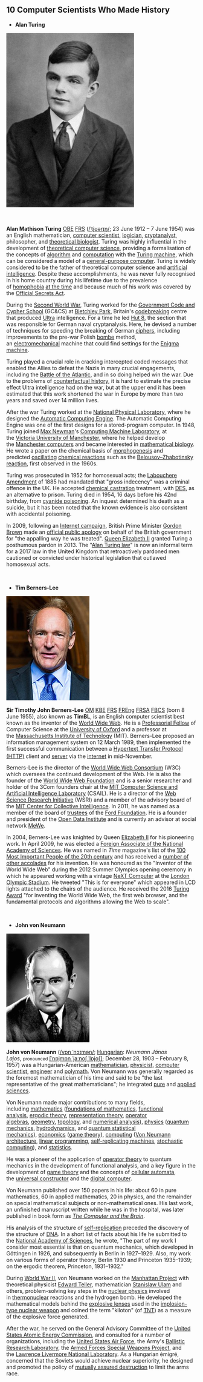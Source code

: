 <h2>10 Computer Scientists Who Made History </h2>
<ul>
<li><strong>Alan Turing</strong></li>
</ul>
<p><strong><img src="1.jpg" alt="Alan Turing Aged 16.jpg" width="338" height="460" /></strong></p>
<p>&nbsp;</p>
<p><strong>Alan Mathison Turing</strong> <span class="noexcerpt nowraplinks"><a class="mw-redirect" title="Officer of the Order of the British Empire" href="https://en.wikipedia.org/wiki/Officer_of_the_Order_of_the_British_Empire">OBE</a> <a title="Fellow of the Royal Society" href="https://en.wikipedia.org/wiki/Fellow_of_the_Royal_Society">FRS</a></span> (<span class="rt-commentedText nowrap"><span class="IPA nopopups noexcerpt"><a title="Help:IPA/English" href="https://en.wikipedia.org/wiki/Help:IPA/English">/<span title="/ˈ/: primary stress follows">ˈ</span><span title="/tj/: 't' in 'tune'">tj</span><span title="/ʊər/: 'our' in 'tour'">ʊər</span><span title="/ɪ/: 'i' in 'kit'">ɪ</span><span title="/ŋ/: 'ng' in 'sing'">ŋ</span>/</a></span></span>; 23 June 1912 &ndash; 7 June 1954) was an English mathematician, <a title="Computer scientist" href="https://en.wikipedia.org/wiki/Computer_scientist">computer scientist</a>,&nbsp;<a title="Logic" href="https://en.wikipedia.org/wiki/Logic">logician</a>, <a title="Cryptanalysis" href="https://en.wikipedia.org/wiki/Cryptanalysis">cryptanalyst</a>, philosopher, and&nbsp;<a title="Mathematical and theoretical biology" href="https://en.wikipedia.org/wiki/Mathematical_and_theoretical_biology">theoretical biologist</a>.&nbsp;Turing was highly influential in the development of&nbsp;<a title="Theoretical computer science" href="https://en.wikipedia.org/wiki/Theoretical_computer_science">theoretical computer science</a>, providing a formalisation of the concepts of&nbsp;<a title="Algorithm" href="https://en.wikipedia.org/wiki/Algorithm">algorithm</a>&nbsp;and&nbsp;<a title="Computation" href="https://en.wikipedia.org/wiki/Computation">computation</a>&nbsp;with the&nbsp;<a title="Turing machine" href="https://en.wikipedia.org/wiki/Turing_machine">Turing machine</a>, which can be considered a model of a&nbsp;<a class="mw-redirect" title="General-purpose computer" href="https://en.wikipedia.org/wiki/General-purpose_computer">general-purpose computer</a>.&nbsp;Turing is widely considered to be the father of theoretical computer science and&nbsp;<a title="Artificial intelligence" href="https://en.wikipedia.org/wiki/Artificial_intelligence">artificial intelligence</a>.&nbsp;Despite these accomplishments, he was never fully recognised in his home country during his lifetime due to the prevalence of&nbsp;<a title="Homophobia" href="https://en.wikipedia.org/wiki/Homophobia">homophobia</a>&nbsp;<a title="Timeline of LGBT history in the United Kingdom" href="https://en.wikipedia.org/wiki/Timeline_of_LGBT_history_in_the_United_Kingdom#20th_century">at the time</a>&nbsp;and because much of his work was covered by the&nbsp;<a title="Official Secrets Act" href="https://en.wikipedia.org/wiki/Official_Secrets_Act">Official Secrets Act</a>.</p>
<p>During the&nbsp;<a class="mw-redirect" title="Second World War" href="https://en.wikipedia.org/wiki/Second_World_War">Second World War</a>, Turing worked for the&nbsp;<a class="mw-redirect" title="Government Communications Headquarters" href="https://en.wikipedia.org/wiki/Government_Communications_Headquarters#Government_Code_and_Cypher_School_(GC&amp;CS)">Government Code and Cypher School</a>&nbsp;(GC&amp;CS) at&nbsp;<a title="Bletchley Park" href="https://en.wikipedia.org/wiki/Bletchley_Park">Bletchley Park</a>, Britain's&nbsp;<a title="Cryptanalysis" href="https://en.wikipedia.org/wiki/Cryptanalysis">codebreaking</a>&nbsp;centre that produced&nbsp;<a title="Ultra" href="https://en.wikipedia.org/wiki/Ultra">Ultra</a>&nbsp;intelligence. For a time he led&nbsp;<a title="Hut 8" href="https://en.wikipedia.org/wiki/Hut_8">Hut 8</a>, the section that was responsible for German naval cryptanalysis. Here, he devised a number of techniques for speeding the breaking of German&nbsp;<a title="Cipher" href="https://en.wikipedia.org/wiki/Cipher">ciphers</a>, including improvements to the pre-war Polish&nbsp;<a title="Bomba (cryptography)" href="https://en.wikipedia.org/wiki/Bomba_(cryptography)">bombe</a>&nbsp;method, an&nbsp;<a title="Electromechanics" href="https://en.wikipedia.org/wiki/Electromechanics">electromechanical</a>&nbsp;machine that could find settings for the&nbsp;<a title="Enigma machine" href="https://en.wikipedia.org/wiki/Enigma_machine">Enigma machine</a>.</p>
<p>Turing played a crucial role in cracking intercepted coded messages that enabled the Allies to defeat the Nazis in many crucial engagements, including the&nbsp;<a title="Battle of the Atlantic" href="https://en.wikipedia.org/wiki/Battle_of_the_Atlantic">Battle of the Atlantic</a>, and in so doing helped win the war. Due to the problems of&nbsp;<a title="Counterfactual history" href="https://en.wikipedia.org/wiki/Counterfactual_history">counterfactual history</a>, it is hard to estimate the precise effect Ultra intelligence had on the war,&nbsp;but at the upper end it has been estimated that this work shortened the war in Europe by more than two years and saved over 14&nbsp;million lives.</p>
<p>After the war Turing worked at the&nbsp;<a class="mw-redirect" title="National Physical Laboratory, UK" href="https://en.wikipedia.org/wiki/National_Physical_Laboratory,_UK">National Physical Laboratory</a>, where he designed the&nbsp;<a title="Automatic Computing Engine" href="https://en.wikipedia.org/wiki/Automatic_Computing_Engine">Automatic Computing Engine</a>. The Automatic Computing Engine was one of the first designs for a stored-program computer. In 1948, Turing joined&nbsp;<a title="Max Newman" href="https://en.wikipedia.org/wiki/Max_Newman">Max Newman</a>'s&nbsp;<a title="Computing Machine Laboratory" href="https://en.wikipedia.org/wiki/Computing_Machine_Laboratory">Computing Machine Laboratory</a>, at the&nbsp;<a title="Victoria University of Manchester" href="https://en.wikipedia.org/wiki/Victoria_University_of_Manchester">Victoria University of Manchester</a>, where he helped develop the&nbsp;<a title="Manchester computers" href="https://en.wikipedia.org/wiki/Manchester_computers">Manchester computers</a>&nbsp;and became interested in&nbsp;<a class="mw-redirect" title="Mathematical biology" href="https://en.wikipedia.org/wiki/Mathematical_biology">mathematical biology</a>. He wrote a paper on the chemical basis of&nbsp;<a title="Morphogenesis" href="https://en.wikipedia.org/wiki/Morphogenesis">morphogenesis</a>&nbsp;and predicted&nbsp;<a title="Chemical clock" href="https://en.wikipedia.org/wiki/Chemical_clock">oscillating</a>&nbsp;<a title="Chemical reaction" href="https://en.wikipedia.org/wiki/Chemical_reaction">chemical reactions</a>&nbsp;such as the&nbsp;<a title="Belousov&ndash;Zhabotinsky reaction" href="https://en.wikipedia.org/wiki/Belousov%E2%80%93Zhabotinsky_reaction">Belousov&ndash;Zhabotinsky reaction</a>, first observed in the 1960s.</p>
<p>Turing was prosecuted in 1952 for homosexual acts; the&nbsp;<a title="Labouchere Amendment" href="https://en.wikipedia.org/wiki/Labouchere_Amendment">Labouchere Amendment</a>&nbsp;of 1885 had mandated that "gross indecency" was a criminal offence in the UK. He accepted&nbsp;<a title="Chemical castration" href="https://en.wikipedia.org/wiki/Chemical_castration">chemical castration</a>&nbsp;treatment, with&nbsp;<a title="Diethylstilbestrol" href="https://en.wikipedia.org/wiki/Diethylstilbestrol">DES</a>, as an alternative to prison. Turing died in 1954, 16 days before his 42nd birthday, from&nbsp;<a title="Cyanide poisoning" href="https://en.wikipedia.org/wiki/Cyanide_poisoning">cyanide poisoning</a>. An inquest determined his death as a suicide, but it has been noted that the known evidence is also consistent with accidental poisoning.</p>
<p>In 2009, following an&nbsp;<a class="mw-redirect" title="Internet campaign" href="https://en.wikipedia.org/wiki/Internet_campaign">Internet campaign</a>, British Prime Minister&nbsp;<a title="Gordon Brown" href="https://en.wikipedia.org/wiki/Gordon_Brown">Gordon Brown</a>&nbsp;made an&nbsp;<a href="https://en.wikipedia.org/wiki/Alan_Turing#Government_apology_and_pardon_support">official public apology</a>&nbsp;on behalf of the British government for "the appalling way he was treated".&nbsp;<a class="mw-redirect" title="Queen Elizabeth II" href="https://en.wikipedia.org/wiki/Queen_Elizabeth_II">Queen Elizabeth II</a>&nbsp;granted Turing a posthumous pardon in 2013. The "<a title="Alan Turing law" href="https://en.wikipedia.org/wiki/Alan_Turing_law">Alan Turing law</a>" is now an informal term for a 2017 law in the United Kingdom that retroactively pardoned men cautioned or convicted under historical legislation that outlawed homosexual acts.</p>
<p>&nbsp;</p>
<ul>
<li><strong>Tim Berners-Lee</strong></li>
</ul>
<p><strong><img src="2.jpg" alt="Sir Tim Berners Lee arriving at the Guildhall to receive the Honorary Freedom of the City of London" /></strong></p>
<p><strong>Sir Timothy John Berners-Lee</strong>&nbsp;<span class="noexcerpt nowraplinks"><a class="mw-redirect" title="Member of the Order of Merit" href="https://en.wikipedia.org/wiki/Member_of_the_Order_of_Merit">OM</a>&nbsp;<a class="mw-redirect" title="Knight Commander of the Order of the British Empire" href="https://en.wikipedia.org/wiki/Knight_Commander_of_the_Order_of_the_British_Empire">KBE</a>&nbsp;<a title="Fellow of the Royal Society" href="https://en.wikipedia.org/wiki/Fellow_of_the_Royal_Society">FRS</a>&nbsp;<a title="Fellow of the Royal Academy of Engineering" href="https://en.wikipedia.org/wiki/Fellow_of_the_Royal_Academy_of_Engineering">FREng</a>&nbsp;<a title="Fellow of the Royal Society of Arts" href="https://en.wikipedia.org/wiki/Fellow_of_the_Royal_Society_of_Arts">FRSA</a>&nbsp;<a class="mw-redirect" title="Fellow of the British Computer Society" href="https://en.wikipedia.org/wiki/Fellow_of_the_British_Computer_Society">FBCS</a></span>&nbsp;(born 8 June 1955),&nbsp;also known as&nbsp;<strong>TimBL</strong>, is an English computer scientist best known as the inventor of the&nbsp;<a title="World Wide Web" href="https://en.wikipedia.org/wiki/World_Wide_Web">World Wide Web</a>. He is a&nbsp;<a title="Research fellow" href="https://en.wikipedia.org/wiki/Research_fellow">Professorial Fellow</a>&nbsp;of Computer Science at the&nbsp;<a title="University of Oxford" href="https://en.wikipedia.org/wiki/University_of_Oxford">University of Oxford</a><span style="font-size: xx-small;">&nbsp;</span>and a professor at the&nbsp;<a title="Massachusetts Institute of Technology" href="https://en.wikipedia.org/wiki/Massachusetts_Institute_of_Technology">Massachusetts Institute of Technology</a>&nbsp;(MIT).&nbsp;Berners-Lee proposed an information management system on 12 March 1989,&nbsp;then implemented the first successful communication between a&nbsp;<a title="Hypertext Transfer Protocol" href="https://en.wikipedia.org/wiki/Hypertext_Transfer_Protocol">Hypertext Transfer Protocol (HTTP)</a>&nbsp;client and&nbsp;<a title="Server (computing)" href="https://en.wikipedia.org/wiki/Server_(computing)">server</a>&nbsp;via the&nbsp;<a title="Internet" href="https://en.wikipedia.org/wiki/Internet">internet</a>&nbsp;in mid-November.<sup id="cite_ref-11" class="reference"></sup></p>
<p>Berners-Lee is the director of the&nbsp;<a title="World Wide Web Consortium" href="https://en.wikipedia.org/wiki/World_Wide_Web_Consortium">World Wide Web Consortium</a>&nbsp;(W3C) which oversees the continued development of the Web. He is also the founder of the&nbsp;<a title="World Wide Web Foundation" href="https://en.wikipedia.org/wiki/World_Wide_Web_Foundation">World Wide Web Foundation</a>&nbsp;and is a senior researcher and holder of the 3Com founders chair at the&nbsp;<a title="MIT Computer Science and Artificial Intelligence Laboratory" href="https://en.wikipedia.org/wiki/MIT_Computer_Science_and_Artificial_Intelligence_Laboratory">MIT Computer Science and Artificial Intelligence Laboratory</a>&nbsp;(CSAIL).&nbsp;He is a director of the&nbsp;<a class="mw-redirect" title="Web Science Research Initiative" href="https://en.wikipedia.org/wiki/Web_Science_Research_Initiative">Web Science Research Initiative</a>&nbsp;(WSRI)&nbsp;and a member of the advisory board of the&nbsp;<a title="MIT Center for Collective Intelligence" href="https://en.wikipedia.org/wiki/MIT_Center_for_Collective_Intelligence">MIT Center for Collective Intelligence</a>.&nbsp;In 2011, he was named as a member of the board of&nbsp;<a title="Trustee" href="https://en.wikipedia.org/wiki/Trustee">trustees</a>&nbsp;of the&nbsp;<a title="Ford Foundation" href="https://en.wikipedia.org/wiki/Ford_Foundation">Ford Foundation</a>.&nbsp;He is a founder and president of the&nbsp;<a title="Open Data Institute" href="https://en.wikipedia.org/wiki/Open_Data_Institute">Open Data Institute</a>&nbsp;and is currently an advisor at social network&nbsp;<a class="mw-redirect" title="MeWe (social media)" href="https://en.wikipedia.org/wiki/MeWe_(social_media)">MeWe</a>.</p>
<p>In 2004, Berners-Lee was knighted by Queen&nbsp;<a title="Elizabeth II" href="https://en.wikipedia.org/wiki/Elizabeth_II">Elizabeth II</a>&nbsp;for his pioneering work.&nbsp;In April 2009, he was elected a&nbsp;<a class="mw-redirect" title="Foreign Associate of the National Academy of Sciences" href="https://en.wikipedia.org/wiki/Foreign_Associate_of_the_National_Academy_of_Sciences">Foreign Associate of the National Academy of Sciences</a>.&nbsp;He was named in&nbsp;<em>Time</em>&nbsp;magazine's list of the&nbsp;<a title="Time 100: The Most Important People of the Century" href="https://en.wikipedia.org/wiki/Time_100:_The_Most_Important_People_of_the_Century">100 Most Important People of the 20th century</a>&nbsp;and has received a&nbsp;<a class="mw-redirect" title="Awards and honours presented to Tim Berners-Lee" href="https://en.wikipedia.org/wiki/Awards_and_honours_presented_to_Tim_Berners-Lee">number of other accolades</a>&nbsp;for his invention.&nbsp;He was honoured as the "Inventor of the World Wide Web" during the 2012 Summer Olympics opening ceremony in which he appeared working with a vintage&nbsp;<a title="NeXT Computer" href="https://en.wikipedia.org/wiki/NeXT_Computer">NeXT Computer</a>&nbsp;at the&nbsp;<a class="mw-redirect" title="Olympic Stadium (London)" href="https://en.wikipedia.org/wiki/Olympic_Stadium_(London)">London Olympic Stadium</a>.&nbsp;He tweeted "This is for everyone"&nbsp;which appeared in LCD lights attached to the chairs of the audience.&nbsp;He received the 2016&nbsp;<a title="Turing Award" href="https://en.wikipedia.org/wiki/Turing_Award">Turing Award</a>&nbsp;"for inventing the World Wide Web, the first web browser, and the fundamental protocols and algorithms allowing the Web to scale".</p>
</br>
<ul>
<li id="firstHeading" class="firstHeading" lang="en"><strong>John von Neumann</strong></li>
</ul>
<p><strong><img src="3.gif" alt="JohnvonNeumann-LosAlamos.gif" /></strong></p>
<p><strong>John von Neumann</strong>&nbsp;(<span class="rt-commentedText nowrap"><span class="IPA nopopups noexcerpt"><a title="Help:IPA/English" href="https://en.wikipedia.org/wiki/Help:IPA/English">/<span title="'v' in 'vie'">v</span><span title="/ɒ/: 'o' in 'body'">ɒ</span><span title="'n' in 'nigh'">n</span><span class="wrap">&nbsp;</span><span title="/ˈ/: primary stress follows">ˈ</span><span title="'n' in 'nigh'">n</span><span title="/ɔɪ/: 'oi' in 'choice'">ɔɪ</span><span title="'m' in 'my'">m</span><span title="/ə/: 'a' in 'about'">ə</span><span title="'n' in 'nigh'">n</span>/</a></span></span>;&nbsp;<a title="Hungarian language" href="https://en.wikipedia.org/wiki/Hungarian_language">Hungarian</a>:&nbsp;<em lang="hu">Neumann J&aacute;nos Lajos</em>,&nbsp;<small>pronounced&nbsp;</small><span class="IPA" title="Representation in the International Phonetic Alphabet (IPA)"><a title="Help:IPA/Hungarian" href="https://en.wikipedia.org/wiki/Help:IPA/Hungarian">[ˈnɒjmɒn ˈjaːnoʃ ˈlɒjoʃ]</a></span>; December 28, 1903&nbsp;&ndash; February&nbsp;8, 1957) was a Hungarian-American&nbsp;<a title="Mathematician" href="https://en.wikipedia.org/wiki/Mathematician">mathematician</a>,&nbsp;<a title="Physicist" href="https://en.wikipedia.org/wiki/Physicist">physicist</a>,&nbsp;<a title="Computer scientist" href="https://en.wikipedia.org/wiki/Computer_scientist">computer scientist</a>,&nbsp;<a title="Engineer" href="https://en.wikipedia.org/wiki/Engineer">engineer</a>&nbsp;and&nbsp;<a title="Polymath" href="https://en.wikipedia.org/wiki/Polymath">polymath</a>. Von Neumann was generally regarded as the foremost mathematician of his time&nbsp;and said to be "the last representative of the great mathematicians";&nbsp;he integrated&nbsp;<a title="Basic research" href="https://en.wikipedia.org/wiki/Basic_research">pure</a>&nbsp;and&nbsp;<a title="Applied science" href="https://en.wikipedia.org/wiki/Applied_science#Applied_research">applied sciences</a>.</p>
<p>Von Neumann made major contributions to many fields, including&nbsp;<a title="Mathematics" href="https://en.wikipedia.org/wiki/Mathematics">mathematics</a>&nbsp;(<a title="Foundations of mathematics" href="https://en.wikipedia.org/wiki/Foundations_of_mathematics">foundations of mathematics</a>,&nbsp;<a title="Functional analysis" href="https://en.wikipedia.org/wiki/Functional_analysis">functional analysis</a>,&nbsp;<a title="Ergodic theory" href="https://en.wikipedia.org/wiki/Ergodic_theory">ergodic theory</a>,&nbsp;<a title="Representation theory" href="https://en.wikipedia.org/wiki/Representation_theory">representation theory</a>,&nbsp;<a class="mw-redirect" title="Operator algebras" href="https://en.wikipedia.org/wiki/Operator_algebras">operator algebras</a>,&nbsp;<a title="Geometry" href="https://en.wikipedia.org/wiki/Geometry">geometry</a>,&nbsp;<a title="Topology" href="https://en.wikipedia.org/wiki/Topology">topology</a>, and&nbsp;<a title="Numerical analysis" href="https://en.wikipedia.org/wiki/Numerical_analysis">numerical analysis</a>),&nbsp;<a title="Physics" href="https://en.wikipedia.org/wiki/Physics">physics</a>&nbsp;(<a title="Quantum mechanics" href="https://en.wikipedia.org/wiki/Quantum_mechanics">quantum mechanics</a>,&nbsp;<a title="Fluid dynamics" href="https://en.wikipedia.org/wiki/Fluid_dynamics">hydrodynamics</a>, and&nbsp;<a title="Quantum statistical mechanics" href="https://en.wikipedia.org/wiki/Quantum_statistical_mechanics">quantum statistical mechanics</a>),&nbsp;<a title="Economics" href="https://en.wikipedia.org/wiki/Economics">economics</a>&nbsp;(<a title="Game theory" href="https://en.wikipedia.org/wiki/Game_theory">game theory</a>),&nbsp;<a title="Computing" href="https://en.wikipedia.org/wiki/Computing">computing</a>&nbsp;(<a title="Von Neumann architecture" href="https://en.wikipedia.org/wiki/Von_Neumann_architecture">Von Neumann architecture</a>,&nbsp;<a title="Linear programming" href="https://en.wikipedia.org/wiki/Linear_programming">linear programming</a>,&nbsp;<a title="Von Neumann universal constructor" href="https://en.wikipedia.org/wiki/Von_Neumann_universal_constructor">self-replicating machines</a>,&nbsp;<a title="Stochastic computing" href="https://en.wikipedia.org/wiki/Stochastic_computing">stochastic computing</a>), and&nbsp;<a title="Statistics" href="https://en.wikipedia.org/wiki/Statistics">statistics</a>.</p>
<p>He was a pioneer of the application of&nbsp;<a title="Operator theory" href="https://en.wikipedia.org/wiki/Operator_theory">operator theory</a>&nbsp;to quantum mechanics in the development of functional analysis, and a key figure in the development of&nbsp;<a title="Game theory" href="https://en.wikipedia.org/wiki/Game_theory">game theory</a>&nbsp;and the concepts of&nbsp;<a title="Cellular automaton" href="https://en.wikipedia.org/wiki/Cellular_automaton">cellular automata</a>, the&nbsp;<a title="Von Neumann universal constructor" href="https://en.wikipedia.org/wiki/Von_Neumann_universal_constructor">universal constructor</a>&nbsp;and the&nbsp;<a title="Computer" href="https://en.wikipedia.org/wiki/Computer">digital computer</a>.</p>
<p>Von Neumann published over 150 papers in his life: about 60 in pure mathematics, 60 in applied mathematics, 20 in physics, and the remainder on special mathematical subjects or non-mathematical ones.&nbsp;His last work, an unfinished manuscript written while he was in the hospital, was later published in book form as&nbsp;<em><a title="The Computer and the Brain" href="https://en.wikipedia.org/wiki/The_Computer_and_the_Brain">The Computer and the Brain</a></em>.</p>
<p>His analysis of the structure of&nbsp;<a title="Self-replication" href="https://en.wikipedia.org/wiki/Self-replication">self-replication</a>&nbsp;preceded the discovery of the structure of&nbsp;<a title="DNA" href="https://en.wikipedia.org/wiki/DNA">DNA</a>. In a short list of facts about his life he submitted to the&nbsp;<a title="National Academy of Sciences" href="https://en.wikipedia.org/wiki/National_Academy_of_Sciences">National Academy of Sciences</a>, he wrote, "The part of my work I consider most essential is that on quantum mechanics, which developed in G&ouml;ttingen in 1926, and subsequently in Berlin in 1927&ndash;1929. Also, my work on various forms of operator theory, Berlin 1930 and Princeton 1935&ndash;1939; on the ergodic theorem, Princeton, 1931&ndash;1932."</p>
<p>During&nbsp;<a title="World War II" href="https://en.wikipedia.org/wiki/World_War_II">World War II</a>, von Neumann worked on the&nbsp;<a title="Manhattan Project" href="https://en.wikipedia.org/wiki/Manhattan_Project">Manhattan Project</a>&nbsp;with theoretical physicist&nbsp;<a title="Edward Teller" href="https://en.wikipedia.org/wiki/Edward_Teller">Edward Teller</a>, mathematician&nbsp;<a title="Stanislaw Ulam" href="https://en.wikipedia.org/wiki/Stanislaw_Ulam">Stanislaw Ulam</a>&nbsp;and others, problem-solving key steps in the&nbsp;<a title="Nuclear physics" href="https://en.wikipedia.org/wiki/Nuclear_physics">nuclear physics</a>&nbsp;involved in&nbsp;<a title="Thermonuclear fusion" href="https://en.wikipedia.org/wiki/Thermonuclear_fusion">thermonuclear</a>&nbsp;reactions and the hydrogen bomb. He developed the mathematical models behind the&nbsp;<a title="Explosive lens" href="https://en.wikipedia.org/wiki/Explosive_lens">explosive lenses</a>&nbsp;used in the&nbsp;<a class="mw-redirect" title="Implosion-type nuclear weapon" href="https://en.wikipedia.org/wiki/Implosion-type_nuclear_weapon">implosion-type nuclear weapon</a>&nbsp;and coined the term "kiloton" (of&nbsp;<a title="TNT" href="https://en.wikipedia.org/wiki/TNT">TNT</a>) as a measure of the explosive force generated.</p>
<p>After the war, he served on the General Advisory Committee of the&nbsp;<a title="United States Atomic Energy Commission" href="https://en.wikipedia.org/wiki/United_States_Atomic_Energy_Commission">United States Atomic Energy Commission</a>, and consulted for a number of organizations, including the&nbsp;<a title="United States Air Force" href="https://en.wikipedia.org/wiki/United_States_Air_Force">United States Air Force</a>, the Army's&nbsp;<a title="Ballistic Research Laboratory" href="https://en.wikipedia.org/wiki/Ballistic_Research_Laboratory">Ballistic Research Laboratory</a>, the&nbsp;<a title="Armed Forces Special Weapons Project" href="https://en.wikipedia.org/wiki/Armed_Forces_Special_Weapons_Project">Armed Forces Special Weapons Project</a>, and the&nbsp;<a title="Lawrence Livermore National Laboratory" href="https://en.wikipedia.org/wiki/Lawrence_Livermore_National_Laboratory">Lawrence Livermore National Laboratory</a>. As a Hungarian &eacute;migr&eacute;, concerned that the Soviets would achieve nuclear superiority, he designed and promoted the policy of&nbsp;<a class="mw-redirect" title="Mutually assured destruction" href="https://en.wikipedia.org/wiki/Mutually_assured_destruction">mutually assured destruction</a>&nbsp;to limit the arms race.</p>
</br>
